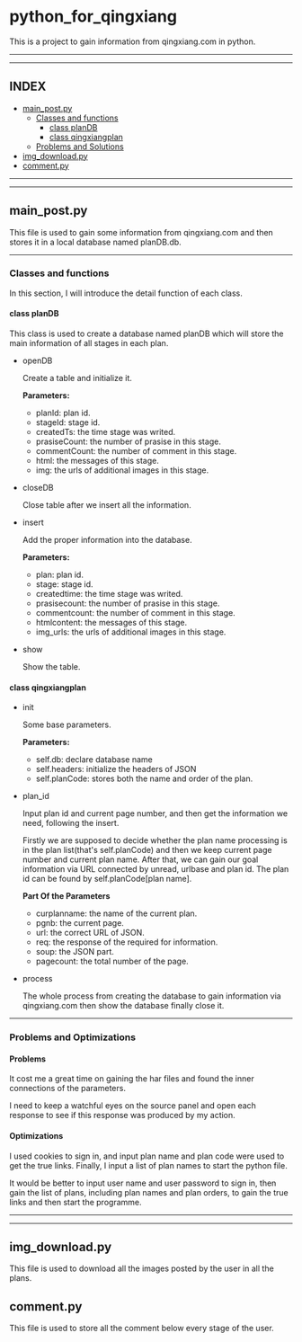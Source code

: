 # python_for_qingxiang

This is a project to gain information from qingxiang.com in python.

---
---

## INDEX

+ [main_post.py](#main_postpy)
    - [Classes and functions](#classes-and-functions)
        * [class planDB](#class-plandb)
        * [class qingxiangplan](#class-qingxiangplan)
    - [Problems and Solutions](#problems-and-solutions)
+ [img_download.py](img_downloadpy)
+ [comment.py](#commentpy)

---
---

## main_post.py

This file is used to gain some information from qingxiang.com and then stores it in a local database named planDB.db.

---

### Classes and functions

In this section, I will introduce the detail function of each class.

#### class planDB

This class is used to create a database named planDB which will store the main information of all stages in each plan.

* openDB

    Create a table and initialize it.

    **Parameters:**

    + planId: plan id.
    + stageId: stage id.
    + createdTs: the time stage was writed.
    + prasiseCount: the number of prasise in this stage.
    + commentCount: the number of comment in this stage.
    + html: the messages of this stage.
    + img: the urls of additional images in this stage.

* closeDB

    Close table after we insert all the information.

* insert

    Add the proper information into the database.

    **Parameters:**

    + plan: plan id.
    + stage: stage id.
    + createdtime: the time stage was writed.
    + prasisecount: the number of prasise in this stage.
    + commentcount: the number of comment in this stage.
    + htmlcontent: the messages of this stage.
    + img_urls: the urls of additional images in this stage. 

* show

    Show the table.

#### class qingxiangplan

* init

    Some base parameters.

    **Parameters:**

    - self.db: declare database name
    - self.headers: initialize the headers of JSON
    - self.planCode: stores both the name and order of the plan.

* plan_id

    Input plan id and current page number, and then get the information we need, following the insert.

    Firstly we are supposed to decide whether the plan name processing is in the plan list(that's self.planCode) and then we keep current page number and current plan name. After that, we can gain our goal information via URL connected by unread, urlbase and plan id. The plan id can be found by self.planCode[plan name].

    **Part Of the Parameters**

    - curplanname: the name of the current plan.
    - pgnb: the current page.
    - url: the correct URL of JSON.
    - req: the response of the required for information.
    - soup: the JSON part.
    - pagecount: the total number of the page.

* process

    The whole process from creating the database to gain information via qingxiang.com then show the database finally close it.

---

### Problems and Optimizations

#### Problems

It cost me a great time on gaining the har files and found the inner connections of the parameters.

I need to keep a watchful eyes on the source panel and open each response to see if this response was produced by my action.

#### Optimizations

I used cookies to sign in, and input plan name and plan code were used to get the true links. Finally, I input a list of plan names to start the python file.

It would be better to input user name and user password to sign in, then gain the list of plans, including plan names and plan orders, to gain the true links and then start the programme.

---
---

## img_download.py

This file is used to download all the images posted by the user in all the plans.

## comment.py

This file is used to store all the comment below every stage of the user.	
